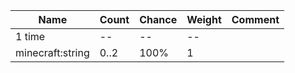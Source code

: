 | Name             | Count | Chance | Weight | Comment |
| ---------------- | ----- | ------ | ------ | ------- |
| 1 time           |    -- |     -- |     -- |         |
| minecraft:string |  0..2 |   100% |      1 |         |
